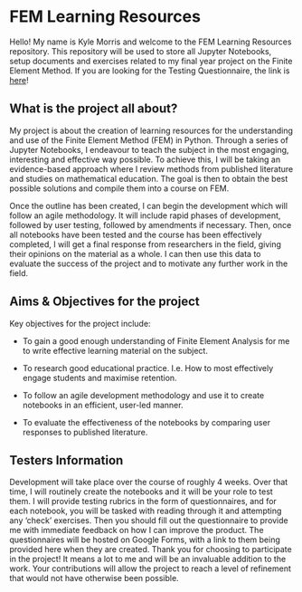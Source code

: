 # FEM Learning Resources

Hello! My name is Kyle Morris and welcome to the FEM Learning Resources repository. This repository will be used to store all Jupyter Notebooks, setup documents and exercises related to my final year project on the Finite Element Method. If you are looking for the Testing Questionnaire, the link is [here](https://docs.google.com/forms/d/e/1FAIpQLScKF04-JbXxZ_aLePZmCVj4xHACXPrDj1rNnLZXIQg9E_KC7A/viewform?usp=sf_link#)!

## What is the project all about?
My project is about the creation of learning resources for the understanding and use of the Finite Element Method (FEM) in Python. Through a series of Jupyter Notebooks, I endeavour to teach the subject in the most engaging, interesting and effective way possible. To achieve this, I will be taking an evidence-based approach where I review methods from published literature and studies on mathematical education. The goal is then to obtain the best possible solutions and compile them into a course on FEM.

Once the outline has been created, I can begin the development which will follow an agile methodology. It will include rapid phases of development, followed by user testing, followed by amendments if necessary. Then, once all notebooks have been tested and the course has been effectively completed, I will get a final response from researchers in the field, giving their opinions on the material as a whole. I can then use this data to evaluate the success of the project and to motivate any further work in the field.

## Aims & Objectives for the project

Key objectives for the project include:

* To gain a good enough understanding of Finite Element Analysis for me to write effective learning material on the subject.

* To research good educational practice. I.e. How to most effectively engage students and maximise retention.

* To follow an agile development methodology and use it to create notebooks in an efficient, user-led manner.

* To evaluate the effectiveness of the notebooks by comparing user responses to published literature.

## Testers Information

Development will take place over the course of roughly 4 weeks. Over that time, I will routinely create the notebooks and it will be your role to test them. I will provide testing rubrics in the form of questionnaires, and for each notebook, you will be tasked with reading through it and attempting any ‘check’ exercises. Then you should fill out the questionnaire to provide me with immediate feedback on how I can improve the product. The questionnaires will be hosted on Google Forms, with a link to them being provided here when they are created. Thank you for choosing to participate in the project! It means a lot to me and will be an invaluable addition to the work. Your contributions will allow the project to reach a level of refinement that would not have otherwise been possible.
